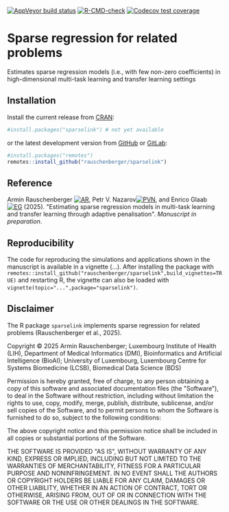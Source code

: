 
[![AppVeyor build status](https://ci.appveyor.com/api/projects/status/github/rauschenberger/sparselink?svg=true)](https://ci.appveyor.com/project/rauschenberger/sparselink)
[![R-CMD-check](https://github.com/rauschenberger/sparselink/actions/workflows/R-CMD-check.yaml/badge.svg)](https://github.com/rauschenberger/sparselink/actions/workflows/R-CMD-check.yaml)
[![Codecov test coverage](https://codecov.io/gh/rauschenberger/sparselink/graph/badge.svg)](https://app.codecov.io/gh/rauschenberger/sparselink)

# Sparse regression for related problems

Estimates sparse regression models (i.e., with few non-zero coefficients) in high-dimensional multi-task learning and transfer learning settings

## Installation

Install the current release from
[CRAN](https://CRAN.R-project.org/package=sparselink):

``` r
#install.packages("sparselink") # not yet available
```

or the latest development version from [GitHub](https://github.com/lcsb-bds/sparselink) or [GitLab](https://gitlab.lcsb.uni.lu/bds/sparselink):

``` r
#install.packages("remotes")
remotes::install_github("rauschenberger/sparselink")
```

## Reference

Armin Rauschenberger 
[![AR](https://info.orcid.org/wp-content/uploads/2019/11/orcid_16x16.png)](https://orcid.org/0000-0001-6498-4801),
Petr V. Nazarov[![PVN](https://info.orcid.org/wp-content/uploads/2019/11/orcid_16x16.png)](https://orcid.org/0000-0003-3443-0298),
and Enrico Glaab
[![EG](https://info.orcid.org/wp-content/uploads/2019/11/orcid_16x16.png)](https://orcid.org/0000-0003-3977-7469) (2025).
"Estimating sparse regression models in multi-task learning and transfer learning through adaptive penalisation".
*Manuscript in preparation*.

## Reproducibility

The code for reproducing the simulations and applications shown in the manuscript is available in a vignette (...). After installing the package with `remotes::install_github("rauschenberger/sparselink",build_vignettes=TRUE)` and restarting R, the vignette can also be loaded with `vignette(topic="...",package="sparselink")`.

<!--
[![CRAN version](https://www.r-pkg.org/badges/version/sparselink)](https://CRAN.R-project.org/package=sparselink)
[![CRAN RStudio mirror downloads](https://cranlogs.r-pkg.org/badges/sparselink)](https://CRAN.R-project.org/package=sparselink)
[![Total CRAN downloads](https://cranlogs.r-pkg.org/badges/grand-total/sparselink)](https://CRAN.R-project.org/package=sparselink)
-->

## Disclaimer

The R package `sparselink` implements sparse regression for related problems (Rauschenberger et al., 2025).

Copyright &copy; 2025 Armin Rauschenberger; Luxembourg Institute of Health (LIH), Department of Medical Informatics (DMI), Bioinformatics and Artificial Intelligence (BioAI); University of Luxembourg, Luxembourg Centre for Systems Biomedicine (LCSB), Biomedical Data Science (BDS)

Permission is hereby granted, free of charge, to any person obtaining a copy of this software and associated documentation files (the "Software"), to deal in the Software without restriction, including without limitation the rights to use, copy, modify, merge, publish, distribute, sublicense, and/or sell copies of the Software, and to permit persons to whom the Software is furnished to do so, subject to the following conditions:

The above copyright notice and this permission notice shall be included in all copies or substantial portions of the Software.

THE SOFTWARE IS PROVIDED "AS IS", WITHOUT WARRANTY OF ANY KIND, EXPRESS OR IMPLIED, INCLUDING BUT NOT LIMITED TO THE WARRANTIES OF MERCHANTABILITY, FITNESS FOR A PARTICULAR PURPOSE AND NONINFRINGEMENT. IN NO EVENT SHALL THE AUTHORS OR COPYRIGHT HOLDERS BE LIABLE FOR ANY CLAIM, DAMAGES OR OTHER LIABILITY, WHETHER IN AN ACTION OF CONTRACT, TORT OR OTHERWISE, ARISING FROM, OUT OF OR IN CONNECTION WITH THE SOFTWARE OR THE USE OR OTHER DEALINGS IN THE SOFTWARE.
